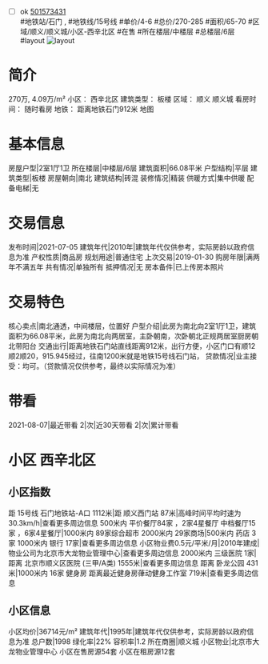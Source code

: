 - [ ] ok [501573431](https://bj.5i5j.com/ershoufang/501573431.html)  
 #地铁站/石门 ,  #地铁线/15号线
#单价/4-6 #总价/270-285 #面积/65-70   #区域/顺义/顺义城/小区-西辛北区 #在售 #所在楼层/中楼层 #总楼层/6层 #layout 
![layout](http://image2a.5i5j.com/bdir/layout/3d3edeb4640c4d53b799e2793a420217.jpg_P5.jpg) 
# 简介 
 270万,  4.09万/m² 
小区： 西辛北区
建筑类型： 板楼
区域： 顺义 顺义城
看房时间： 随时看房
地铁： 距离地铁石门912米 地图
# 基本信息 
 房屋户型|2室1厅1卫
所在楼层|中楼层/6层
建筑面积|66.08平米
户型结构|平层
建筑类型|板楼
房屋朝向|南北
建筑结构|砖混
装修情况|精装
供暖方式|集中供暖
配备电梯|无
# 交易信息 
 发布时间|2021-07-05
建筑年代|2010年|建筑年代仅供参考，实际房龄以政府信息为准
产权性质|商品房
规划用途|普通住宅
上次交易|2019-01-30
购房年限|满两年不满五年
共有情况|单独所有
抵押情况|无
房本备件|已上传房本照片
# 交易特色 
 核心卖点|南北通透，中间楼层，位置好
户型介绍|此房为南北向2室1厅1卫，建筑面积为66.08平米，此房为南北向两居室，主卧朝南，次卧朝北正规两居室厨房朝北带阳台
交通出行|距离地铁石门站直线距离912米，出行方便，小区门口有顺12顺2顺20，915.945经过，往南1200米就是地铁15号线石门站，
贷款情况|业主接受：均可。（贷款情况仅供参考，最终以实际情况为准）
# 带看 
 2021-08-07|最近带看	 2|次|近30天带看	 2|次|累计带看
# 小区 西辛北区
## 小区指数 
 距 15号线 石门地铁站-A口 1112米|距 顺义西门站 87米|高峰时间平均时速为30.3km/h|查看更多周边信息
500米内 平价餐厅84家 ，2家4星餐厅
中档餐厅15家 ，6家4星餐厅|1000米内 89家综合超市
2000米内 29家商场|500米内 药店 3家
1000米内 银行 17家|查看更多周边信息
小区物业费0.5元/平米/月|2010年建成|物业公司为北京市大龙物业管理中心|查看更多周边信息
2000米内 三级医院 1家|距离 北京市顺义区医院 (三甲/A类) 1555米|查看更多周边信息
距离 卧龙公园 431米|1000米内 16家 健身房
距离最近健身房葎动健身工作室 719米|查看更多周边信息
## 小区信息 
 小区均价|36714元/m²
建筑年代|1995年|建筑年代仅供参考，实际房龄以政府信息为准
总户数|1998
绿化率|22%
容积率|1.2
所在商圈|顺义城
小区物业|北京市大龙物业管理中心
小区在售房源54套
小区在租房源12套
